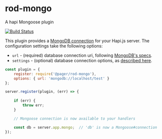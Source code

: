 # rod-mongo
A hapi Mongoose plugin

[![Build Status](https://magnum.travis-ci.com/pagerinc/rod-mongo.svg?token=NDcPJVe9v2Bwqz2z7yDW)](https://magnum.travis-ci.com/pagerinc/rod-mongo)

This plugin provides a [MongoDB connection](http://mongoosejs.com/docs/connections.html) for your Hapi.js server. The configuration settings take the following options:

- `url` - (required) database connection uri, following [MongoDB's specs](https://docs.mongodb.org/manual/reference/connection-string/).
- `settings` - (optional) database connection options, as [described here](http://mongoosejs.com/docs/connections.html#options).

```javascript
const plugin = {
    register: require('@pager/rod-mongo'),
    options: { url: 'mongodb://localhost/test' }
};

server.register(plugin, (err) => {
    
    if (err) {
        throw err;
    }

    // Mongoose connection is now available to your handlers

    const db = server.app.mongo;  // 'db' is now a Mongoose#connection instance
});
```
